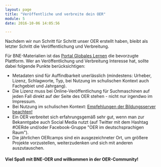 ```yaml
---
layout: page
title: "Veröffentliche und verbreite dein OER"
module: 5
date: 2016-10-06 14:05:56

---
```


Nachdem wir nun Schritt für Schritt unser OER erstellt haben, bleibt als letzter Schritt die Veröffentlichung und Verbreitung.

Für BNE-Materialien ist das [Portal Globales Lernen](https://www.globaleslernen.de/) die bevorzugte Plattform. Wer an Veröffentlichung und Verbreitung Interesse hat, sollte dabei folgende Punkte berücksichtigen:

* Metadaten sind für Auffindbarkeit unerlässlich (mindestens: Urheber, Lizenz, Schlagworte, Typ, bei Nutzung im schulischen Kontext auch Fachgebiet und Jahrgang).
* Die Lizenz muss bei Online-Veröffentlichung für Suchmaschinen auf jeden Fall direkt auf der Seite des OER stehen - nicht nur irgendwo im Impressum.
* Bei Nutzung im schulischen Kontext: [Empfehlungen der Bildungsserver beachten!](http://www.bildungsserver.de/Redaktion/pdf/Qualitaetskriterien_Bildungsserver_allgemein.pdf)
* Ein OER verbreitet sich erfahrungsgemäß sehr gut, wenn man zur Bekanntgabe auch Social Media nutzt (auf Twitter mit dem Hashtag #OERde und/oder Facebook-Gruppe "OER im deutschsprachigen Raum").
* Die jährlichen OERcamps sind ein ausgezeichneter Ort, um größere Projekte vorzustellen, weiterzudenken und sich mit anderen auszutauschen.

#### Viel Spaß mit BNE-OER und willkommen in der OER-Community!
